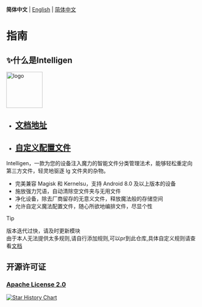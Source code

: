 **简体中文** | [English](README_EN.md) | [简体中文](README.md) 

# 指南

## ✨什么是Intelligen


<img src="https://intelligent.nightrainmilkyway.cn/刻晴.png" style="width: 96px;" alt="logo">

* ## [文档地址](https://intelligent.nightrainmilkyway.cn)

* ## [自定义配置文件](https://intelligent.nightrainmilkyway.cn/demo/)

Intelligen，一款为您的设备注入魔力的智能文件分类管理法术，能够轻松重定向第三方文件，轻灵地驱逐 lg 文件夹的杂物。

* 完美兼容 Magisk 和 Kernelsu，支持 Android 8.0 及以上版本的设备
* 施放强力咒语，自动清除空文件夹与无用文件
* 净化设备，除去厂商留存的无意义文件，释放魔法般的存储空间
* 允许自定义魔法配置文件，随心所欲地编排文件，尽显个性

> [!TIP]
> 版本迭代过快，请及时更新模块  
> 由于本人无法提供太多规则,请自行添加规则,可以pr到此仓库,具体自定义规则请查看[文档](https://intelligent.nightrainmilkyway.cn)


## 开源许可证
### [Apache License 2.0](https://github.com/NightRainMilkyWay/intelligent/blob/master/LICENSE)

[![Star History Chart](https://api.star-history.com/svg?repos=YumeYuka/intelligent&type=Timeline)](https://star-history.com/#YumeYuka/intelligent&Timeline)
